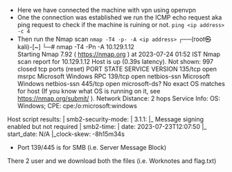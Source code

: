 - Here we have connected the machine with vpn using openvpn
- One the connection was established we run the ICMP echo request aka ping request to check if the machine is ruining or not.
		`ping <ip address> -c 4`
- Then run the Nmap scan
		 `nmap -T4 -p- -A <ip address>`
┌──(root㉿kali)-[~]
└─# nmap -T4 -Pn -A 10.129.1.12  
Starting Nmap 7.92 ( https://nmap.org ) at 2023-07-24 01:52 IST
Nmap scan report for 10.129.1.12
Host is up (0.39s latency).
Not shown: 997 closed tcp ports (reset)
PORT    STATE SERVICE       VERSION
135/tcp open  msrpc         Microsoft Windows RPC
139/tcp open  netbios-ssn   Microsoft Windows netbios-ssn
445/tcp open  microsoft-ds?
No exact OS matches for host (If you know what OS is running on it, see https://nmap.org/submit/ ).
Network Distance: 2 hops
Service Info: OS: Windows; CPE: cpe:/o:microsoft:windows

Host script results:
| smb2-security-mode: 
|   3.1.1: 
|_    Message signing enabled but not required
| smb2-time: 
|   date: 2023-07-23T12:07:50
|_  start_date: N/A
|_clock-skew: -8h15m34s

- Port 139/445 is for SMB (i.e. Server Message Block)

There 2 user and we download both the files (i.e. Worknotes and flag.txt)

